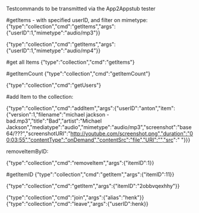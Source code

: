 Testcommands to be transmitted via the App2Appstub tester


#getItems - with specified userID, and filter on mimetype:
{"type":"collection","cmd":"getItems","args":{"userID":1,"mimetype":"audio/mp3"}}

{"type":"collection","cmd":"getItems","args":{"userID":1,"mimetype":"audio/mp4"}}

#get all Items
{"type":"collection","cmd":"getItems"}

#getItemCount
{"type":"collection","cmd":"getItemCount"}

{"type":"collection","cmd":"getUsers"}

#add Item to the collection:

{"type":"collection","cmd":"addItem","args":{"userID":"anton","item":{"version":1,"filename":"michael jackson - bad.mp3","title":"Bad","artist":"Michael Jackson","mediatype":"audio","mimetype":"audio/mp3","screenshot":"base64/???","screenshotURI":"http://youtube.com/screenshot.png","duration":"00:03:55","contentType":"onDemand","contentSrc":"file","URI":"","src":"      "}}}


removeItemByID:

{"type":"collection","cmd":"removeItem","args":{"itemID":1}}


#getItemID
{"type":"collection","cmd":"getItem","args":{"itemID":11}}


{"type":"collection","cmd":"getItem","args":{"itemID":"2obbvqexhhy"}}


{"type":"collection","cmd":"join","args":{"alias":"henk"}}
{"type":"collection","cmd":"leave","args":{"userID":henk}}
